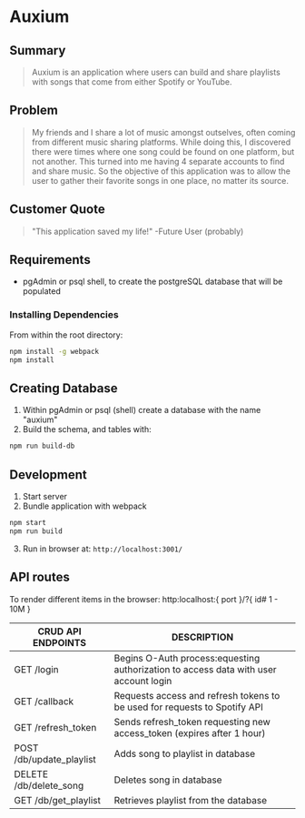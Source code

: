 # Auxium #

<!-- 
> This material was originally posted [here](http://www.quora.com/What-is-Amazons-approach-to-product-development-and-product-management). It is reproduced here for posterities sake.

There is an approach called "working backwards" that is widely used at Amazon. They work backwards from the customer, rather than starting with an idea for a product and trying to bolt customers onto it. While working backwards can be applied to any specific product decision, using this approach is especially important when developing new products or features.

For new initiatives a product manager typically starts by writing an internal press release announcing the finished product. The target audience for the press release is the new/updated product's customers, which can be retail customers or internal users of a tool or technology. Internal press releases are centered around the customer problem, how current solutions (internal or external) fail, and how the new product will blow away existing solutions.

If the benefits listed don't sound very interesting or exciting to customers, then perhaps they're not (and shouldn't be built). Instead, the product manager should keep iterating on the press release until they've come up with benefits that actually sound like benefits. Iterating on a press release is a lot less expensive than iterating on the product itself (and quicker!).

If the press release is more than a page and a half, it is probably too long. Keep it simple. 3-4 sentences for most paragraphs. Cut out the fat. Don't make it into a spec. You can accompany the press release with a FAQ that answers all of the other business or execution questions so the press release can stay focused on what the customer gets. My rule of thumb is that if the press release is hard to write, then the product is probably going to suck. Keep working at it until the outline for each paragraph flows. 

Oh, and I also like to write press-releases in what I call "Oprah-speak" for mainstream consumer products. Imagine you're sitting on Oprah's couch and have just explained the product to her, and then you listen as she explains it to her audience. That's "Oprah-speak", not "Geek-speak".

Once the project moves into development, the press release can be used as a touchstone; a guiding light. The product team can ask themselves, "Are we building what is in the press release?" If they find they're spending time building things that aren't in the press release (overbuilding), they need to ask themselves why. This keeps product development focused on achieving the customer benefits and not building extraneous stuff that takes longer to build, takes resources to maintain, and doesn't provide real customer benefit (at least not enough to warrant inclusion in the press release).
 -->

## Summary ##
  > Auxium is an application where users can build and share playlists with songs that come from either Spotify or YouTube.

## Problem ##
  > My friends and I share a lot of music amongst outselves, often coming from different music sharing platforms. While doing this, I discovered there were times where one song could be found on one platform, but not another. This turned into me having 4 separate accounts to find and share music. 
So the objective of this application was to allow the user to gather their favorite songs in one place, no matter its source. 

## Customer Quote ##
  > "This application saved my life!" -Future User (probably)

## Requirements

- pgAdmin or psql shell, to create the postgreSQL database that will be populated

### Installing Dependencies
From within the root directory:

```sh
npm install -g webpack
npm install
```

## Creating Database
1. Within pgAdmin or psql (shell) create a database with the name "auxium"
2. Build the schema, and tables with:

```sh
npm run build-db
```

## Development
1. Start server
2. Bundle application with webpack
```sh
npm start
npm run build
```
3. Run in browser at: 
```http://localhost:3001/```

## API routes
To render different items in the browser: http:localhost:{ port }/?{ id# 1 - 10M }

|CRUD API ENDPOINTS           | DESCRIPTION                                                                          |
|-----------------------------|--------------------------------------------------------------------------------------|
|GET      /login              | Begins O-Auth process:equesting authorization to access data with user account login |
|GET      /callback           | Requests access and refresh tokens to be used for requests to Spotify API            |
|GET      /refresh_token      | Sends refresh_token requesting new access_token (expires after 1 hour)               |
|POST     /db/update_playlist | Adds song to playlist in database                                                    |
|DELETE   /db/delete_song     | Deletes song in database                                                             |
|GET      /db/get_playlist    | Retrieves playlist from the database                                                 |

